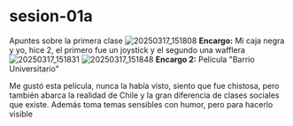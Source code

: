 # sesion-01a
Apuntes sobre la primera clase
![20250317_151808](https://github.com/user-attachments/assets/d932228b-4217-44b7-8d16-43078d2b8cfb)
**Encargo:** Mi caja negra y yo, hice 2, el primero fue un joystick y el segundo una wafflera
![20250317_151831](https://github.com/user-attachments/assets/50eef9be-293b-42ba-a2c4-7c7ab3c2d47e)
![20250317_151848](https://github.com/user-attachments/assets/bd363739-3f23-42c3-9b59-a5b306ea0be4)
**Encargo 2:** Película "Barrio Universitario"

Me gustó esta película, nunca la había visto, siento que fue chistosa, pero también abarca la realidad de Chile y la gran diferencia de clases sociales que existe. Además toma temas sensibles con humor, pero para hacerlo visible 
